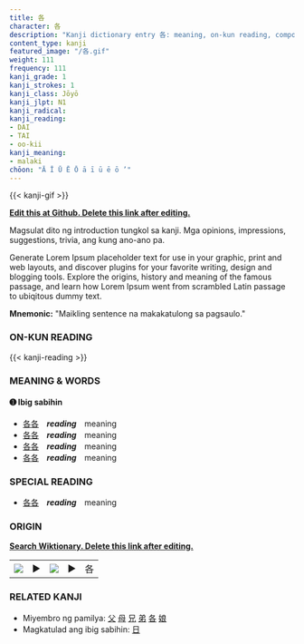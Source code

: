 ```yaml
---
title: 各
character: 各
description: "Kanji dictionary entry 各: meaning, on-kun reading, compounds, origin, related kanji"
content_type: kanji
featured_image: "/各.gif"
weight: 111
frequency: 111
kanji_grade: 1
kanji_strokes: 1
kanji_class: Jōyō
kanji_jlpt: N1
kanji_radical: 
kanji_reading: 
- DAI
- TAI
- oo-kii
kanji_meaning:
- malaki
chōon: "Ā Ī Ū Ē Ō ā ī ū ē ō ’"
---
```

[//]: # (Don't edit the line below. Kanji animated GIF code is automatically generated.)
{{< kanji-gif >}}

[//]: # (Edit below this line.)

**[Edit this at Github. Delete this link after editing.](https://github.com/tim0g/tim/tree/main/content/kanji/各/index.md)**

Magsulat dito ng introduction tungkol sa kanji. Mga opinions, impressions, suggestions, trivia, ang kung ano-ano pa.

Generate Lorem Ipsum placeholder text for use in your graphic, print and web layouts, and discover plugins for your favorite writing, design and blogging tools. Explore the origins, history and meaning of the famous passage, and learn how Lorem Ipsum went from scrambled Latin passage to ubiqitous dummy text.
 
**Mnemonic:** "Maikling sentence na makakatulong sa pagsaulo."

### ON-KUN READING

[//]: # (Don't edit the line below. ON-KUN READING code is automatically generated.)
{{< kanji-reading >}}

### MEANING & WORDS

#### ➊ **Ibig sabihin**
  - [各](../各)[各](../各)　***reading***　meaning
  - [各](../各)[各](../各)　***reading***　meaning
  - [各](../各)[各](../各)　***reading***　meaning
  - [各](../各)[各](../各)　***reading***　meaning

### SPECIAL READING
  - [各](../各)[各](../各)　***reading***　meaning

### ORIGIN

**[Search Wiktionary. Delete this link after editing.](https://wiktionary.org/wiki/各)**
<table class="kanji-table"><tr><td>
<img src="60px-各-bronze.svg.png">
</td><td>▶</td><td>
<img src="60px-各-oracle.svg.png">
</td><td>▶</td>
<td class="kanji-origin">各</td>
</tr></table>

### RELATED KANJI
- Miyembro ng pamilya: [父](../父) [母](../母) [兄](../兄) [弟](../弟) [各](../各) [娘](../娘)
- Magkatulad ang ibig sabihin: [日](../日)
